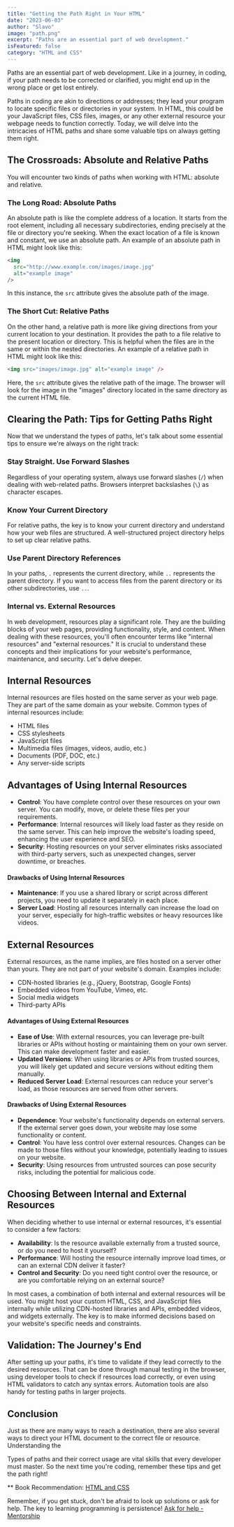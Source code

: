 ```yaml
---
title: "Getting the Path Right in Your HTML"
date: "2023-06-03"
author: "Slavo"
image: "path.png"
excerpt: "Paths are an essential part of web development."
isFeatured: false
category: "HTML and CSS"
---
```


Paths are an essential part of web development. Like in a journey, in coding, if your path needs to be corrected or clarified, you might end up in the wrong place or get lost entirely.

Paths in coding are akin to directions or addresses; they lead your program to locate specific files or directories in your system. In HTML, this could be your JavaScript files, CSS files, images, or any other external resource your webpage needs to function correctly. Today, we will delve into the intricacies of HTML paths and share some valuable tips on always getting them right.

## The Crossroads: Absolute and Relative Paths

You will encounter two kinds of paths when working with HTML: absolute and relative.

### The Long Road: Absolute Paths

An absolute path is like the complete address of a location. It starts from the root element, including all necessary subdirectories, ending precisely at the file or directory you're seeking. When the exact location of a file is known and constant, we use an absolute path. An example of an absolute path in HTML might look like this:

```html
<img
  src="http://www.example.com/images/image.jpg"
  alt="example image"
/>
```

In this instance, the `src` attribute gives the absolute path of the image.

### The Short Cut: Relative Paths

On the other hand, a relative path is more like giving directions from your current location to your destination. It provides the path to a file relative to the present location or directory. This is helpful when the files are in the same or within the nested directories. An example of a relative path in HTML might look like this:

```html
<img src="images/image.jpg" alt="example image" />
```

Here, the `src` attribute gives the relative path of the image. The browser will look for the image in the "images" directory located in the same directory as the current HTML file.

## Clearing the Path: Tips for Getting Paths Right

Now that we understand the types of paths, let's talk about some essential tips to ensure we're always on the right track:

### Stay Straight. Use Forward Slashes

Regardless of your operating system, always use forward slashes (`/`) when dealing with web-related paths. Browsers interpret backslashes (`\`) as character escapes.

### Know Your Current Directory

For relative paths, the key is to know your current directory and understand how your web files are structured. A well-structured project directory helps to set up clear relative paths.

### Use Parent Directory References

In your paths, `.` represents the current directory, while `..` represents the parent directory. If you want to access files from the parent directory or its other subdirectories, use `..`.

### Internal vs. External Resources

In web development, resources play a significant role. They are the building blocks of your web pages, providing functionality, style, and content. When dealing with these resources, you'll often encounter terms like "internal resources" and "external resources." It is crucial to understand these concepts and their implications for your website's performance, maintenance, and security. Let's delve deeper.

## Internal Resources

Internal resources are files hosted on the same server as your web page. They are part of the same domain as your website. Common types of internal resources include:

- HTML files
- CSS stylesheets
- JavaScript files
- Multimedia files (images, videos, audio, etc.)
- Documents (PDF, DOC, etc.)
- Any server-side scripts

## Advantages of Using Internal Resources

- **Control**: You have complete control over these resources on your own server. You can modify, move, or delete these files per your requirements.
- **Performance**: Internal resources will likely load faster as they reside on the same server. This can help improve the website's loading speed, enhancing the user experience and SEO.
- **Security**: Hosting resources on your server eliminates risks associated with third-party servers, such as unexpected changes, server downtime, or breaches.

#### Drawbacks of Using Internal Resources

- **Maintenance**: If you use a shared library or script across different projects, you need to update it separately in each place.
- **Server Load**: Hosting all resources internally can increase the load on your server, especially for high-traffic websites or heavy resources like videos.

## External Resources

External resources, as the name implies, are files hosted on a server other than yours. They are not part of your website's domain. Examples include:

- CDN-hosted libraries (e.g., jQuery, Bootstrap, Google Fonts)
- Embedded videos from YouTube, Vimeo, etc.
- Social media widgets
- Third-party APIs

#### Advantages of Using External Resources

- **Ease of Use**: With external resources, you can leverage pre-built libraries or APIs without hosting or maintaining them on your own server. This can make development faster and easier.
- **Updated Versions**: When using libraries or APIs from trusted sources, you will likely get updated and secure versions without editing them manually.
- **Reduced Server Load**: External resources can reduce your server's load, as those resources are served from other servers.

#### Drawbacks of Using External Resources

- **Dependence**: Your website's functionality depends on external servers. If the external server goes down, your website may lose some functionality or content.
- **Control**: You have less control over external resources. Changes can be made to those files without your knowledge, potentially leading to issues on your website.
- **Security**: Using resources from untrusted sources can pose security risks, including the potential for malicious code.

## Choosing Between Internal and External Resources

When deciding whether to use internal or external resources, it's essential to consider a few factors:

- **Availability**: Is the resource available externally from a trusted source, or do you need to host it yourself?
- **Performance**: Will hosting the resource internally improve load times, or can an external CDN deliver it faster?
- **Control and Security**: Do you need tight control over the resource, or are you comfortable relying on an external source?

In most cases, a combination of both internal and external resources will be used. You might host your custom HTML, CSS, and JavaScript files internally while utilizing CDN-hosted libraries and APIs, embedded videos, and widgets externally. The key is to make informed decisions based on your website's specific needs and constraints.

## Validation: The Journey's End

After setting up your paths, it's time to validate if they lead correctly to the desired resources. That can be done through manual testing in the browser, using developer tools to check if resources load correctly, or even using HTML validators to catch any syntax errors. Automation tools are also handy for testing paths in larger projects.

## Conclusion

Just as there are many ways to reach a destination, there are also several ways to direct your HTML document to the correct file or resource. Understanding the

Types of paths and their correct usage are vital skills that every developer must master. So the next time you're coding, remember these tips and get the path right!

\*\* Book Recommendation: [HTML and CSS](https://amzn.to/3BaeO7d)

Remember, if you get stuck, don't be afraid to look up solutions or ask for help. The key to learning programming is persistence! [Ask for help - Mentorship](/contact)

```

```
